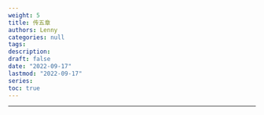 ```yaml
---
weight: 5
title: 传五章
authors: Lenny
categories: null
tags: 
description: 
draft: false
date: "2022-09-17"
lastmod: "2022-09-17"
series:
toc: true
---
```



<!--more-->
---
